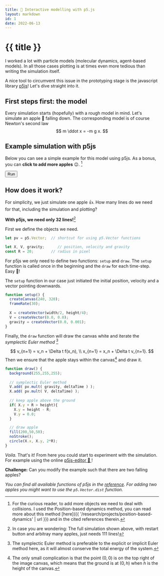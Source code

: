 ```yaml
---
title: 🍎 Interactive modelling with p5.js
layout: markdown
id: 1
date: 2022-06-13
---
```


# {{ title }}

I worked a lot with particle models (molecular dynamics, agent-based models).
In all those cases plotting is at times even more tedious than writing the simulation itself.

A nice tool to circumvent this issue in the prototyping stage is the javascript library [p5js](https://p5js.org)!
Let's dive straight into it.

## First steps first: the model

Every simulation starts (hopefully) with a rough model in mind.
Let's simulate an apple 🍎 falling down. The corresponding model is of course Newton's second law
$$
m \ddot x = -m g x.
$$

## Example simulation with p5js

Below you can see a simple example for this model using p5js. 
As a bonus, you can **click to add more apples** 😉. [^0] 
[^0]: For the curious reader, to add more objects we need to deal with collisions. I used the Position-based dynamics method, you can read more about this method [here]({{ '/research/projects/position-based-dynamics' | url }}) and in the cited references therein.

<div>

<div class="container mx-auto w-max">
<button id="demo_1_run" class="flex border-2 border-red-600 hover:bg-red-300 bg-red-200 rounded-xl pl-4 pr-4 mb-4 drop-shadow-xl">Run</button>
</div>
<div class="container mx-auto w-max">
<div id="demo_1" class="flex drop-shadow-xl border-2 w-[240px]"></div>
</div>
</div>


<script>
  let q5 = new Q5();
        let qv = q5.Vector;
        let parent = document.getElementById("demo_1");
        const w = 240;
        const h = 320;
        const n_sub = 40;
        const dt = 1.0 / 30.0 / n_sub;
        const x_0 = w/2;
        const y_0 = h/4;
        let cooldown = 0;
        
        const g = 10 * 9.81; // in pixel ;)
        function f(z) { return q5.createVector(0.0, g); }
        
        const R = 20;
        let X = [];
        let V = []; [q5.createVector(0, 0)];
        let X_old = [];
        
        q5.setup = function(){
          q5.createCanvas(w, h);
          parent.appendChild(q5.canvas);
          q5.frameRate(30);
        }
        
        function init(){
          X.length = 0;
          V.length = 0;
          X[0] = q5.createVector(x_0, y_0);
          V[0] = q5.createVector(0.0, 0.0);
        }
        init();
        
        q5.draw = function(){
          q5.background(255,255,255);
        
          const N = X.length;

        
          for( let k = 0; k < n_sub; ++k ) 
          {

            for( let i = 0; i < N; ++i ) {
              if( X_old.length <= i) {
                X_old[i] = q5.createVector(0.0,0.0);
              }
              X_old[i].set(X[i].x, X[i].y);
            }

            if( cooldown <= 0 ) {
              for( let i = 0; i < N; ++i ) {
                  V[i].add( qv.mult(f(X[i]), dt) );
                  X[i].add( qv.mult(V[i], dt) );
              }
            }
                
            for( let i = 0; i < N; ++i ) {
                if( X[i].y > h - R ) {
                X[i].y = h - R;
                }
                if( X[i].x > w - R ) {
                X[i].x = w - R;
                }
                if( X[i].x < R ) {
                X[i].x = R;
                }
            }

            for( let i = 0; i < N; ++i ) {
                for( let j = 0; j < i; ++j ) {
                    let d = qv.dist(X[i], X[j]);
                    if( d-2*R < 0 && d > 0) {
                        const xixj = qv.mult(qv.sub( X[i], X[j] ), 0.5*(d-2*R)/d);
                        X[i].sub( xixj );
                        X[j].add( xixj );
                    }
                }
            }

            if( cooldown <= 0 ) {
              for( let i = 0; i < N; ++i ) {
                V[i] = qv.mult(qv.sub(X[i],X_old[i]),1.0/dt);
              }
            }
            else {
              cooldown = cooldown - 1;
            }
        }

          q5.noStroke();
          for( let i = 0; i < N; ++i ) {
            q5.fill(200,50,50);
            q5.circle(X[i].x, X[i].y, 2*R);
            q5.fill(30,150,30);
            q5.triangle(X[i].x - 0.1*R, X[i].y - 0.8*R, X[i].x + 0.5*R, X[i].y - 1.1*R, X[i].x + 0.3*R, X[i].y - 1.3*R);
          }
        }
        
        q5.mouseClicked = function(){
            N = X.length; 
            X[N] = q5.createVector( q5.mouseX, q5.mouseY );
            V[N] = q5.createVector( 0.0, 0.0 );


            cooldown = 0;
            N = X.length; 
            for( let i = 0; i < N; ++i ) {
                for( let j = 0; j < i; ++j ) {
                    let d = qv.dist(X[i], X[j]);
                    if( d-2*R < 0 && d > 0) {
                      cooldown = 2*n_sub;
                    }
                }
            }
        }

        let run_btn = document.getElementById("demo_1_run");
        run_btn.onclick = function(){init();};
</script>


## How does it work?

For simplicity, we just simulate one apple 👍. 
How many lines do we need for that, including the simulation and plotting?

**With p5js, we need only 32 lines!**[^F]
[^F]: In case you are wondering: The full simulation shown above, with restart button and arbitray many apples, just needs 111 lines!

First we define the objects we need.
```javascript
let pv = p5.Vector;  // shortcut for using p5.Vector functions

let X, V, gravity;      // position, velocity and gravity
const R = 20;        // radius in pixel
```

For p5js we only need to define two functions: `setup` and `draw`. The `setup` function is called once in the beginning and the `draw` for each time-step. Easy 🙂!

The `setup` function in our case just initiated the initial position, velocity and a vector pointing downwards.
```javascript
function setup() {
  createCanvas(240, 320);
  frameRate(30);
  
  X = createVector(width/2, height/4);
  V = createVector(0.0, 0.0);
  gravity = createVector(0.0, 0.001);
}
```

Finally, the `draw` function will draw the canvas white and iterate the _symplectic Euler method_ [^2]
[^2]: The symplectic Euler method is preferable to the explicit or implicit Euler method here, as it will almost conserve the total energy of the system.

$$
v_{n+1} = v_n + \Delta t f(x_n), \\ 
x_{n+1} = x_n + \Delta t v_{n+1}.
$$
Then we ensure that the apple stays within the canvas[^1] 
and draw it.
[^1]: The only small complication is that the point $(0,0)$ is on the top right of the image canvas, which means that the ground is at $(0,h)$ when $h$ is the height of the canvas.

```javascript
function draw() {
  background(255,255,255);
  
  // symplectic Euler method
  V.add( pv.mult( gravity, deltaTime ) );
  X.add( pv.mult( V, deltaTime) );
  
  // keep apple above the ground
  if( X.y + R > height){
    X.y = height - R;
    V.y = 0.0;
  }

  // draw apple
  fill(200,50,50);
  noStroke();
  circle(X.x, X.y, 2*R);
}
```
_Voila._ That's it! From here you could start to experiment
with the simulation. For example using the online [p5js-editor 🚀 ](https://editor.p5js.org/SteffenPL/sketches/U9U_L6N4X)!

**Challenge:** Can you modify the example such that
there are two falling apples?  

_You can find all available functions of p5js in the [reference](https://p5js.org/reference/). 
For adding two apples you might want to use the `p5.Vector.dist` function._


